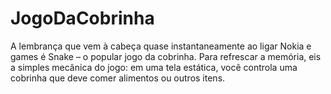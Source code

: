# JogoDaCobrinha
A lembrança que vem à cabeça quase instantaneamente ao ligar Nokia e games é Snake – o popular jogo da cobrinha. Para refrescar a memória, eis a simples mecânica do jogo: em uma tela estática, você controla uma cobrinha que deve comer alimentos ou outros itens.

